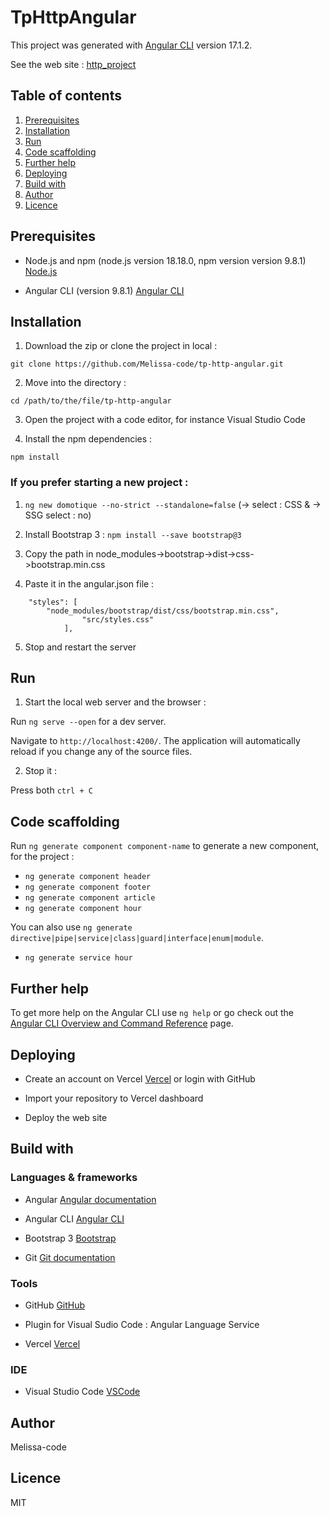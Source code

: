 # TpHttpAngular

This project was generated with [Angular CLI](https://github.com/angular/angular-cli) version 17.1.2.

See the web site : [http_project](https://tp-http-angular.vercel.app/)  



## Table of contents

1.  [Prerequisites](#Prerequisites)
2.  [Installation](#Installation)
3.  [Run](#Run)
4.  [Code scaffolding](#Code-scaffolding)
5.  [Further help](#Further-help)
6.  [Deploying](#Deploying)
7.  [Build with](#Build-with)
8.  [Author](#Author)
9.  [Licence](#Licence)



## Prerequisites

- Node.js and npm (node.js version 18.18.0, npm version version 9.8.1) [Node.js](https://nodejs.org/en/download)

- Angular CLI (version 9.8.1) [Angular CLI](https://github.com/angular/angular-cli)



## Installation

1. Download the zip or clone the project in local :

`git clone https://github.com/Melissa-code/tp-http-angular.git`

2. Move into the directory : 

`cd /path/to/the/file/tp-http-angular`

3. Open the project with a code editor, for instance Visual Studio Code 

4. Install the npm dependencies :

`npm install`


### If you prefer starting a new project : 

1. `ng new domotique --no-strict --standalone=false` (-> select : CSS & -> SSG select : no)

2. Install Bootstrap 3 : `npm install --save bootstrap@3`

3. Copy the path in node_modules->bootstrap->dist->css->bootstrap.min.css

4. Paste it in the angular.json file : 

```line 37: 
    "styles": [
		"node_modules/bootstrap/dist/css/bootstrap.min.css",
              	"src/styles.css"
            ],
```

5. Stop and restart the server 



## Run 

1. Start the local web server and the browser : 

Run `ng serve --open` for a dev server. 

Navigate to `http://localhost:4200/`. The application will automatically reload if you change any of the source files.


2. Stop it :

Press both `ctrl + C`



## Code scaffolding

Run `ng generate component component-name` to generate a new component, for the project :

- `ng generate component header`
- `ng generate component footer`
- `ng generate component article`
- `ng generate component hour`

You can also use `ng generate directive|pipe|service|class|guard|interface|enum|module`.

- `ng generate service hour`



## Further help

To get more help on the Angular CLI use `ng help` or go check out the [Angular CLI Overview and Command Reference](https://angular.io/cli) page.



## Deploying 

- Create an account on Vercel [Vercel](https://vercel.com/) or login with GitHub

- Import your repository to Vercel dashboard 

- Deploy the web site 



## Build with 

### Languages & frameworks 

- Angular [Angular documentation](https://angular.io/)

- Angular CLI [Angular CLI](https://angular.io/cli)

- Bootstrap 3 [Bootstrap](https://getbootstrap.com/docs/3.4/)

- Git [Git documentation](https://git-scm.com/docs/git)


### Tools 

- GitHub [GitHub](https://github.com/)

- Plugin for Visual Sudio Code : Angular Language Service

- Vercel  [Vercel](https://vercel.com/)


### IDE 

- Visual Studio Code [VSCode](https://code.visualstudio.com/)



## Author

Melissa-code



## Licence

MIT 

